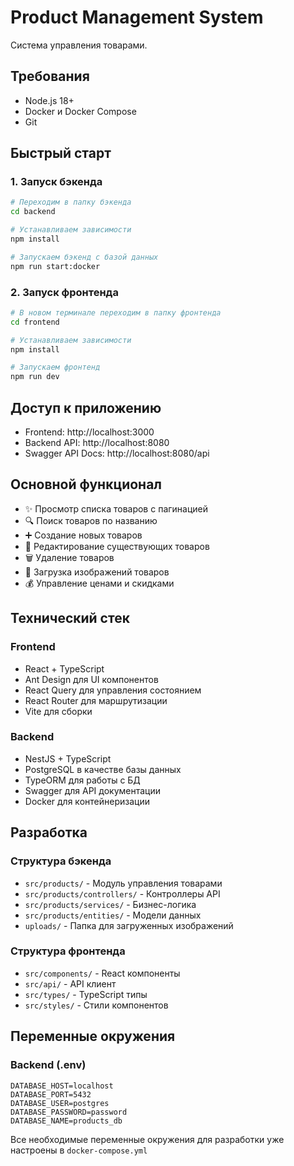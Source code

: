 # Product Management System

Система управления товарами.

## Требования

- Node.js 18+
- Docker и Docker Compose
- Git

## Быстрый старт

### 1. Запуск бэкенда

```bash
# Переходим в папку бэкенда
cd backend

# Устанавливаем зависимости
npm install

# Запускаем бэкенд с базой данных
npm run start:docker
```

### 2. Запуск фронтенда

```bash
# В новом терминале переходим в папку фронтенда
cd frontend

# Устанавливаем зависимости
npm install

# Запускаем фронтенд
npm run dev
```

## Доступ к приложению

- Frontend: http://localhost:3000
- Backend API: http://localhost:8080
- Swagger API Docs: http://localhost:8080/api

## Основной функционал

- ✨ Просмотр списка товаров с пагинацией
- 🔍 Поиск товаров по названию
- ➕ Создание новых товаров
- 📝 Редактирование существующих товаров
- 🗑️ Удаление товаров
- 📸 Загрузка изображений товаров
- 💰 Управление ценами и скидками

## Технический стек

### Frontend
- React + TypeScript
- Ant Design для UI компонентов
- React Query для управления состоянием
- React Router для маршрутизации
- Vite для сборки

### Backend
- NestJS + TypeScript
- PostgreSQL в качестве базы данных
- TypeORM для работы с БД
- Swagger для API документации
- Docker для контейнеризации

## Разработка

### Структура бэкенда
- `src/products/` - Модуль управления товарами
- `src/products/controllers/` - Контроллеры API
- `src/products/services/` - Бизнес-логика
- `src/products/entities/` - Модели данных
- `uploads/` - Папка для загруженных изображений

### Структура фронтенда
- `src/components/` - React компоненты
- `src/api/` - API клиент
- `src/types/` - TypeScript типы
- `src/styles/` - Стили компонентов

## Переменные окружения

### Backend (.env)
```env
DATABASE_HOST=localhost
DATABASE_PORT=5432
DATABASE_USER=postgres
DATABASE_PASSWORD=password
DATABASE_NAME=products_db
```

Все необходимые переменные окружения для разработки уже настроены в `docker-compose.yml`


